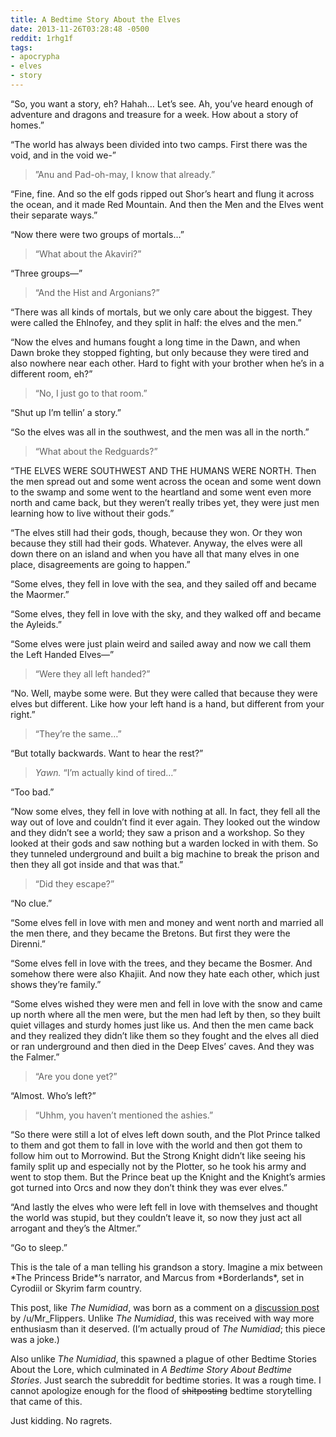 ```yaml
---
title: A Bedtime Story About the Elves
date: 2013-11-26T03:28:48 -0500
reddit: 1rhg1f
tags:
- apocrypha
- elves
- story
---
```


“So, you want a story, eh? Hahah… Let’s see. Ah, you’ve heard enough of
adventure and dragons and treasure for a week. How about a story of homes.”

“The world has always been divided into two camps. First there was the void, and
in the void we-”

>”Anu and Pad-oh-may, I know that already.”

“Fine, fine. And so the elf gods ripped out Shor’s heart and flung it across the
ocean, and it made Red Mountain. And then the Men and the Elves went their
separate ways.”

“Now there were two groups of mortals…”

>“What about the Akaviri?”

“Three groups—”

>“And the Hist and Argonians?”

“There was all kinds of mortals, but we only care about the biggest. They were
called the Ehlnofey, and they split in half: the elves and the men.”

“Now the elves and humans fought a long time in the Dawn, and when Dawn broke
they stopped fighting, but only because they were tired and also nowhere near
each other. Hard to fight with your brother when he’s in a different room, eh?”

>“No, I just go to that room.”

“Shut up I’m tellin’ a story.”

“So the elves was all in the southwest, and the men was all in the north.”

>“What about the Redguards?”

“THE ELVES WERE SOUTHWEST AND THE HUMANS WERE NORTH. Then the men spread out and
some went across the ocean and some went down to the swamp and some went to the
heartland and some went even more north and came back, but they weren’t really
tribes yet, they were just men learning how to live without their gods.”

“The elves still had their gods, though, because they won. Or they won because
they still had their gods. Whatever. Anyway, the elves were all down there on an
island and when you have all that many elves in one place, disagreements are
going to happen.”

“Some elves, they fell in love with the sea, and they sailed off and became the
Maormer.”

“Some elves, they fell in love with the sky, and they walked off and became the
Ayleids.”

“Some elves were just plain weird and sailed away and now we call them the Left
Handed Elves—”

>“Were they all left handed?”

“No. Well, maybe some were. But they were called that because they were elves
but different. Like how your left hand is a hand, but different from your
right.”

>“They’re the same…”

“But totally backwards. Want to hear the rest?”

>*Yawn.* “I’m actually kind of tired…”

“Too bad.”

“Now some elves, they fell in love with nothing at all. In fact, they fell all
the way out of love and couldn’t find it ever again. They looked out the window
and they didn’t see a world; they saw a prison and a workshop. So they looked at
their gods and saw nothing but a warden locked in with them. So they tunneled
underground and built a big machine to break the prison and then they all got
inside and that was that.”

>“Did they escape?”

“No clue.”

“Some elves fell in love with men and money and went north and married all the
men there, and they became the Bretons. But first they were the Direnni.”

“Some elves fell in love with the trees, and they became the Bosmer. And somehow
there were also Khajiit. And now they hate each other, which just shows they’re
family.”

“Some elves wished they were men and fell in love with the snow and came up
north where all the men were, but the men had left by then, so they built quiet
villages and sturdy homes just like us. And then the men came back and they
realized they didn’t like them so they fought and the elves all died or ran
underground and then died in the Deep Elves’ caves. And they was the Falmer.”

>“Are you done yet?”

“Almost. Who’s left?”

>“Uhhm, you haven’t mentioned the ashies.”

“So there were still a lot of elves left down south, and the Plot Prince talked
to them and got them to fall in love with the world and then got them to follow
him out to Morrowind. But the Strong Knight didn’t like seeing his family split
up and especially not by the Plotter, so he took his army and went to stop them.
But the Prince beat up the Knight and the Knight’s armies got turned into Orcs
and now they don’t think they was ever elves.”

“And lastly the elves who were left fell in love with themselves and thought the
world was stupid, but they couldn’t leave it, so now they just act all arrogant
and they’s the Altmer.”

“Go to sleep.”

<aside markdown="block" id="about-text">
This is the tale of a man telling his grandson a story. Imagine a mix between
*The Princess Bride*’s narrator, and Marcus from *Borderlands*, set in Cyrodiil
or Skyrim farm country.

This post, like *The Numidiad*, was born as a comment on a [discussion post] by
/u/Mr_Flippers. Unlike *The Numidiad*, this was received with way more
enthusiasm than it deserved. (I’m actually proud of *The Numidiad*; this piece
was a joke.)

Also unlike *The Numidiad*, this spawned a plague of other Bedtime Stories About
the Lore, which culminated in *A Bedtime Story About Bedtime Stories*. Just
search the subreddit for bedtime stories. It was a rough time. I cannot
apologize enough for the flood of <del>shitposting</del> bedtime storytelling
that came of this.

Just kidding. No ragrets.

[discussion post]: https://redd.it/1n322k
</aside>
